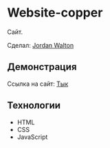 # Website-copper

Сайт.

Сделал: <a href="https://github.com/1JordanWalton1">Jordan Walton</a>

## Демонстрация

Ссылка на сайт: <a target="_blank" href="https://1jordanwalton1.github.io/Website-copper/">Тык</a>

## Технологии

- HTML
- CSS
- JavaScript
